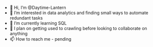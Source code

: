 - 👋 Hi, I’m @Daytime-Lantern
- 👀 I’m interested in data analytics and finding small ways to automate redundant tasks
- 🌱 I’m currently learning SQL
- 💞️ I plan on getting used to crawling before looking to collaborate on anything
- 📫 How to reach me - pending

<!---
Daytime-Lantern/Daytime-Lantern is a ✨ special ✨ repository because its `README.md` (this file) appears on your GitHub profile.
You can click the Preview link to take a look at your changes.
--->
